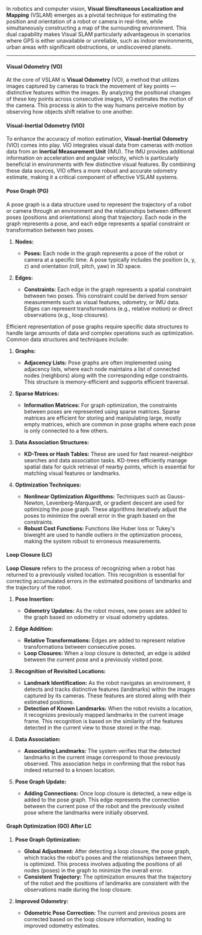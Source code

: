 In robotics and computer vision, **Visual Simultaneous Localization and Mapping** (VSLAM) emerges as a pivotal technique for 
estimating the position and orientation of a robot or camera in real-time, while simultaneously constructing a map of the 
surrounding environment. This dual capability makes Visual SLAM particularly advantageous in scenarios where GPS is either 
unavailable or unreliable, 
such as indoor environments, urban areas with significant obstructions, 
or undiscovered planets.

---

#### Visual Odometry (VO)

At the core of VSLAM is **Visual Odometry** (VO), a method that utilizes images captured by cameras to 
track the movement of key points — distinctive features within the images. By analyzing the positional 
changes of these key points across consecutive images, VO estimates the motion of the camera. This 
process is akin to the way humans perceive motion by observing how objects shift relative to one another.

#### Visual-Inertial Odometry (VIO)

To enhance the accuracy of motion estimation, **Visual-Inertial Odometry** (VIO) comes into 
play. VIO integrates visual data from cameras with motion data from an **Inertial Measurement Unit** (IMU). 
The IMU provides additional information on acceleration and angular velocity, which is particularly 
beneficial in environments with few distinctive visual features. By combining these data 
sources, VIO offers a more robust and accurate odometry estimate, making it a critical 
component of effective VSLAM systems.

#### Pose Graph (PG)
A pose graph is a data structure used to represent the trajectory of a robot or camera 
through an environment and the relationships between different poses (positions and orientations) 
along that trajectory. Each node in the graph represents a pose, and each edge represents a
spatial constraint or transformation between two poses.

1. **Nodes:**
   - **Poses:** Each node in the graph represents a pose of the robot or camera at a 
   specific time. A pose typically includes the position (x, y, z) and orientation (roll, pitch, yaw) in 3D space.
   
2. **Edges:**
   - **Constraints:** Each edge in the graph represents a spatial constraint 
   between two poses. This constraint could be derived from sensor measurements 
   such as visual features, odometry, or IMU data. Edges can represent transformations 
   (e.g., relative motion) or direct observations (e.g., loop closures).

Efficient representation of pose graphs require specific data structures 
to handle large amounts of data and complex operations such as optimization. Common data 
structures and techniques include:

1. **Graphs:**
   - **Adjacency Lists:** Pose graphs are often implemented using adjacency lists, where 
   each node maintains a list of connected nodes (neighbors) along with the corresponding 
   edge constraints. This structure is memory-efficient and supports efficient traversal.

2. **Sparse Matrices:**
   - **Information Matrices:** For graph optimization, the constraints between poses are 
   represented using sparse matrices. Sparse matrices are efficient for storing and 
   manipulating large, mostly empty matrices, which are common in pose graphs where each pose is only connected to a few others.

3. **Data Association Structures:**
   - **KD-Trees or Hash Tables:** These are used for fast nearest-neighbor searches and data association 
   tasks. KD-trees efficiently manage spatial data for quick retrieval of nearby points, which is 
   essential for matching visual features or landmarks.

4. **Optimization Techniques:**
   - **Nonlinear Optimization Algorithms:** Techniques such as Gauss-Newton, Levenberg-Marquardt, or gradient 
   descent are used for optimizing the pose graph. These algorithms iteratively adjust the poses to minimize 
   the overall error in the graph based on the constraints.
   - **Robust Cost Functions:** Functions like Huber loss or Tukey's biweight are used 
   to handle outliers in the optimization process, making the system robust to erroneous measurements.


#### Loop Closure (LC)

**Loop Closure** refers to the process of recognizing when a robot has returned to a previously visited location. 
This recognition is essential for correcting accumulated errors in the estimated positions of landmarks 
and the trajectory of the robot. 

1. **Pose Insertion:**
   - **Odometry Updates:** As the robot moves, new poses are added to the graph based on odometry or visual odometry updates.
   
2. **Edge Addition:**
   - **Relative Transformations:** Edges are added to represent relative transformations between consecutive poses.
   - **Loop Closures:** When a loop closure is detected, an edge is added between the current pose and a previously visited pose.

3. **Recognition of Revisited Locations:**
   - **Landmark Identification:** As the robot navigates an environment, it detects and tracks distinctive 
   features (landmarks) within the images captured by its cameras. These features are stored along with 
   their estimated positions.
   - **Detection of Known Landmarks:** When the robot revisits a location, it recognizes previously mapped 
   landmarks in the current image frame. This recognition is based on the similarity of the features detected 
   in the current view to those stored in the map.

4. **Data Association:**
   - **Associating Landmarks:** The system verifies that the detected landmarks in the current image 
   correspond to those previously observed. This association helps in confirming that the robot has indeed 
   returned to a known location.

5. **Pose Graph Update:**
   - **Adding Connections:** Once loop closure is detected, a new edge is added to the pose graph. This 
   edge represents the connection between the current pose of the robot and the previously visited pose where 
   the landmarks were initially observed.


#### Graph Optimization (GO) After LC

1. **Pose Graph Optimization:**
   - **Global Adjustment:** After detecting a loop closure, the pose graph, which tracks the robot's poses 
   and the relationships between them, is optimized. This process involves adjusting the positions of all nodes 
   (poses) in the graph to minimize the overall error.
   - **Consistent Trajectory:** The optimization ensures that the trajectory of the robot and the positions 
   of landmarks are consistent with the observations made during the loop closure.

2. **Improved Odometry:**
   - **Odometric Pose Correction:** The current and previous poses are corrected based on the loop closure 
   information, leading to improved odometry estimates. 